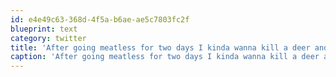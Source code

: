```yaml
---
id: e4e49c63-368d-4f5a-b6ae-ae5c7803fc2f
blueprint: text
category: twitter
title: 'After going meatless for two days I kinda wanna kill a deer and put it between two slices of bread right now. #YesImWeak'
caption: 'After going meatless for two days I kinda wanna kill a deer and put it between two slices of bread right now. <span class="hashtag hashtag_local">#<a href="http://tweettemp.darylchymko.ca/?tag=yesimweak">YesImWeak</a>'
---
```

